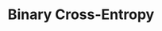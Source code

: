 ---
title: "Binary Cross-Entropy"

categories: ['']

tags: ['Binary', 'Cross', 'Entropy']

arabic: ['الانتروبيا المتقاطعة الثنائية']

publishers: ['معجم مصطلحات التعلم الآلي والتعلم العميق وعلم البيانات']

types: "word"

slug: ""
---